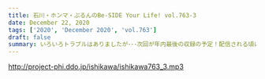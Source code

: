 ```yaml
---
title: 石川・ホンマ・ぶるんのBe-SIDE Your Life! vol.763-3
date: December 22, 2020
tags: ['2020', 'December 2020', 'vol.763']
draft: false
summary: いろいろトラブルはありましたが･･･次回が年内最後の収録の予定！配信される頃には･･･新年!?
---
```


http://project-phi.ddo.jp/ishikawa/ishikawa763_3.mp3
